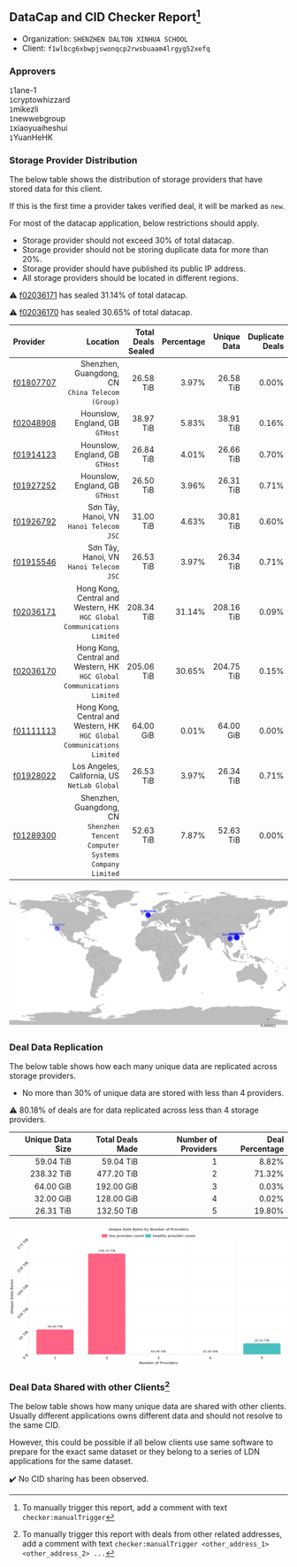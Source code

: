 ## DataCap and CID Checker Report[^1]
 - Organization: `SHENZHEN DALTON XINHUA SCHOOL`
 - Client: `f1wlbcg6xbwpjswonqcp2rwsbuaam4lrgyg52xefq`
### Approvers
`1`1ane-1<br/>`1`cryptowhizzard<br/>`1`mikezli<br/>`1`newwebgroup<br/>`1`xiaoyuaiheshui<br/>`1`YuanHeHK

### Storage Provider Distribution
The below table shows the distribution of storage providers that have stored data for this client.

If this is the first time a provider takes verified deal, it will be marked as `new`.

For most of the datacap application, below restrictions should apply.
 - Storage provider should not exceed 30% of total datacap.
 - Storage provider should not be storing duplicate data for more than 20%.
 - Storage provider should have published its public IP address.
 - All storage providers should be located in different regions.

⚠️ [f02036171](https://filfox.info/en/address/f02036171) has sealed 31.14% of total datacap.

⚠️ [f02036170](https://filfox.info/en/address/f02036170) has sealed 30.65% of total datacap.

| Provider                                              |                                                                        Location | Total Deals Sealed | Percentage | Unique Data | Duplicate Deals |
| :---------------------------------------------------- | ------------------------------------------------------------------------------: | -----------------: | ---------: | ----------: | --------------: |
| [f01807707](https://filfox.info/en/address/f01807707) |                             Shenzhen, Guangdong, CN<br/>`China Telecom (Group)` |          26.58 TiB |      3.97% |   26.58 TiB |           0.00% |
| [f02048908](https://filfox.info/en/address/f02048908) |                                              Hounslow, England, GB<br/>`GTHost` |          38.97 TiB |      5.83% |   38.91 TiB |           0.16% |
| [f01914123](https://filfox.info/en/address/f01914123) |                                              Hounslow, England, GB<br/>`GTHost` |          26.84 TiB |      4.01% |   26.66 TiB |           0.70% |
| [f01927252](https://filfox.info/en/address/f01927252) |                                              Hounslow, England, GB<br/>`GTHost` |          26.50 TiB |      3.96% |   26.31 TiB |           0.71% |
| [f01926792](https://filfox.info/en/address/f01926792) |                                      Sơn Tây, Hanoi, VN<br/>`Hanoi Telecom JSC` |          31.00 TiB |      4.63% |   30.81 TiB |           0.60% |
| [f01915546](https://filfox.info/en/address/f01915546) |                                      Sơn Tây, Hanoi, VN<br/>`Hanoi Telecom JSC` |          26.53 TiB |      3.97% |   26.34 TiB |           0.71% |
| [f02036171](https://filfox.info/en/address/f02036171) |      Hong Kong, Central and Western, HK<br/>`HGC Global Communications Limited` |         208.34 TiB |     31.14% |  208.16 TiB |           0.09% |
| [f02036170](https://filfox.info/en/address/f02036170) |      Hong Kong, Central and Western, HK<br/>`HGC Global Communications Limited` |         205.06 TiB |     30.65% |  204.75 TiB |           0.15% |
| [f01111113](https://filfox.info/en/address/f01111113) |      Hong Kong, Central and Western, HK<br/>`HGC Global Communications Limited` |          64.00 GiB |      0.01% |   64.00 GiB |           0.00% |
| [f01928022](https://filfox.info/en/address/f01928022) |                                 Los Angeles, California, US<br/>`NetLab Global` |          26.53 TiB |      3.97% |   26.34 TiB |           0.71% |
| [f01289300](https://filfox.info/en/address/f01289300) | Shenzhen, Guangdong, CN<br/>`Shenzhen Tencent Computer Systems Company Limited` |          52.63 TiB |      7.87% |   52.63 TiB |           0.00% |

<img src="https://raw.githubusercontent.com/data-preservation-programs/filplus-checker-assets/main/filecoin-project/filecoin-plus-large-datasets/issues/516/1678860552415.png"/>

### Deal Data Replication
The below table shows how each many unique data are replicated across storage providers.

- No more than 30% of unique data are stored with less than 4 providers.

⚠️ 80.18% of deals are for data replicated across less than 4 storage providers.

| Unique Data Size | Total Deals Made | Number of Providers | Deal Percentage |
| ---------------: | ---------------: | ------------------: | --------------: |
|        59.04 TiB |        59.04 TiB |                   1 |           8.82% |
|       238.32 TiB |       477.20 TiB |                   2 |          71.32% |
|        64.00 GiB |       192.00 GiB |                   3 |           0.03% |
|        32.00 GiB |       128.00 GiB |                   4 |           0.02% |
|        26.31 TiB |       132.50 TiB |                   5 |          19.80% |

<img src="https://raw.githubusercontent.com/data-preservation-programs/filplus-checker-assets/main/filecoin-project/filecoin-plus-large-datasets/issues/516/1678860553157.png"/>

### Deal Data Shared with other Clients[^3]
The below table shows how many unique data are shared with other clients.
Usually different applications owns different data and should not resolve to the same CID.

However, this could be possible if all below clients use same software to prepare for the exact same dataset or they belong to a series of LDN applications for the same dataset.

✔️ No CID sharing has been observed.

[^1]: To manually trigger this report, add a comment with text `checker:manualTrigger`

[^2]: Deals from those addresses are combined into this report as they are specified with `checker:manualTrigger`

[^3]: To manually trigger this report with deals from other related addresses, add a comment with text `checker:manualTrigger <other_address_1> <other_address_2> ...`
